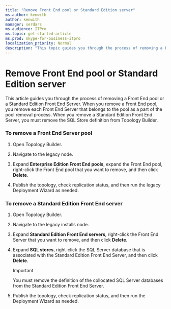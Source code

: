 ```yaml
---
title: "Remove Front End pool or Standard Edition server"
ms.author: kenwith
author: kenwith
manager: serdars
ms.audience: ITPro
ms.topic: get-started-article
ms.prod: skype-for-business-itpro
localization_priority: Normal
description: "This topic guides you through the process of removing a Front End pool or a Standard Edition Front End Server. When you remove a Front End pool, you remove each Front End Server that belongs to the pool as a part of the pool removal process. When you remove a Standard Edition Front End Server, you must remove the SQL Store definition from Topology Builder."
---
```


# Remove Front End pool or Standard Edition server

This article guides you through the process of removing a Front End pool or a Standard Edition Front End Server. When you remove a Front End pool, you remove each Front End Server that belongs to the pool as a part of the pool removal process. When you remove a Standard Edition Front End Server, you must remove the SQL Store definition from Topology Builder.
  
### To remove a Front End Server pool

1. Open Topology Builder.
    
2. Navigate to the legacy node.
    
3. Expand **Enterprise Edition Front End pools**, expand the Front End pool, right-click the Front End pool that you want to remove, and then click **Delete**.
    
4. Publish the topology, check replication status, and then run the legacy Deployment Wizard as needed. 
    
### To remove a Standard Edition Front End server

1. Open Topology Builder.
    
2. Navigate to the legacy installs node.
    
3. Expand **Standard Edition Front End servers**, right-click the Front End Server that you want to remove, and then click **Delete**.
    
4. Expand **SQL stores**, right-click the SQL Server database that is associated with the Standard Edition Front End Server, and then click **Delete**.
    
    > [!IMPORTANT]
    > You must remove the definition of the collocated SQL Server databases from the Standard Edition Front End Server. 
  
5. Publish the topology, check replication status, and then run the Deployment Wizard as needed. 
    

